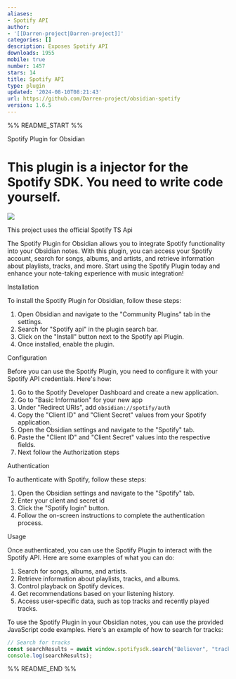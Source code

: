 ```yaml
---
aliases:
- Spotify API
author:
- '[[Darren-project|Darren-project]]'
categories: []
description: Exposes Spotify API
downloads: 1955
mobile: true
number: 1457
stars: 14
title: Spotify API
type: plugin
updated: '2024-08-10T08:21:43'
url: https://github.com/Darren-project/obsidian-spotify
version: 1.6.5
---
```


%% README_START %%

Spotify Plugin for Obsidian

# This plugin is a injector for the Spotify SDK. You need to write code yourself.

<a href="https://www.buymeacoffee.com/mickeydarrenlau"><img src="https://img.buymeacoffee.com/button-api/?text=Buy me a coffee&emoji=&slug=mickeydarrenlau&button_colour=FFDD00&font_colour=000000&font_family=Cookie&outline_colour=000000&coffee_colour=ffffff" /></a>

This project uses the official Spotify TS  Api

The Spotify Plugin for Obsidian allows you to integrate Spotify functionality into your Obsidian notes. With this plugin, you can access your Spotify account, search for songs, albums, and artists, and retrieve information about playlists, tracks, and more. Start using the Spotify Plugin today and enhance your note-taking experience with music integration!

Installation

To install the Spotify Plugin for Obsidian, follow these steps:

1. Open Obsidian and navigate to the "Community Plugins" tab in the settings.
2. Search for "Spotify api" in the plugin search bar.
3. Click on the "Install" button next to the Spotify api Plugin.
4. Once installed, enable the plugin.

Configuration

Before you can use the Spotify Plugin, you need to configure it with your Spotify API credentials. Here's how:

1. Go to the Spotify Developer Dashboard and create a new application.
2. Go to "Basic Information" for your new app
3. Under "Redirect URIs", add `obsidian://spotify/auth`
4. Copy the "Client ID" and "Client Secret" values from your Spotify application.
5. Open the Obsidian settings and navigate to the "Spotify" tab.
6. Paste the "Client ID" and "Client Secret" values into the respective fields.
7. Next follow the Authorization steps

Authentication



To authenticate with Spotify, follow these steps:

1. Open the Obsidian settings and navigate to the "Spotify" tab.
2. Enter your client and secret id
3. Click the "Spotify login" button.
4. Follow the on-screen instructions to complete the authentication process.

Usage

Once authenticated, you can use the Spotify Plugin to interact with the Spotify API. Here are some examples of what you can do:

1. Search for songs, albums, and artists.
2. Retrieve information about playlists, tracks, and albums.
3. Control playback on Spotify devices.
4. Get recommendations based on your listening history.
5. Access user-specific data, such as top tracks and recently played tracks.

To use the Spotify Plugin in your Obsidian notes, you can use the provided JavaScript code examples. Here's an example of how to search for tracks:


```js
// Search for tracks
const searchResults = await window.spotifysdk.search("Believer", "track");
console.log(searchResults);
```


%% README_END %%